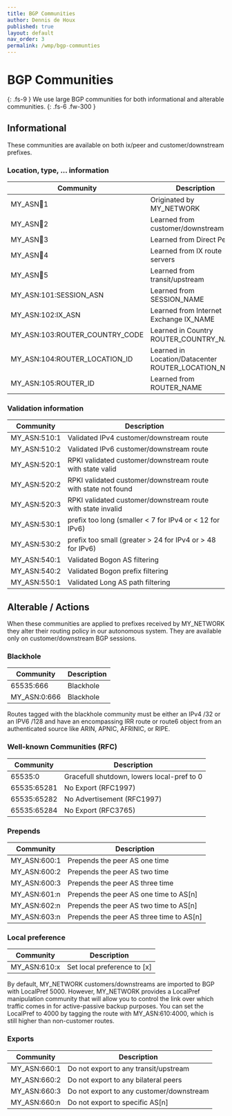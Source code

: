 ```yaml
---
title: BGP Communities
author: Dennis de Houx
published: true
layout: default
nav_order: 3
permalink: /wmp/bgp-communties
---
```

# BGP Communities
{: .fs-9 }
We use large BGP communities for both informational and alterable communities.
{: .fs-6 .fw-300 }

## Informational

These communities are available on both ix/peer and customer/downstream prefixes.

### Location, type, ... information

| Community              | Description                        |
| ---------------------- | ---------------------------------- |
| MY_ASN:100:1    | Originated by MY_NETWORK    |
| MY_ASN:100:2    | Learned from customer/downstream   |
| MY_ASN:100:3    | Learned from Direct Peer           |
| MY_ASN:100:4    | Learned from IX route servers      |
| MY_ASN:100:5    | Learned from transit/upstream      |
| MY_ASN:101:SESSION_ASN | Learned from SESSION_NAME |
| MY_ASN:102:IX_ASN | Learned from Internet Exchange IX_NAME |
| MY_ASN:103:ROUTER_COUNTRY_CODE | Learned in Country ROUTER_COUNTRY_NAME |
| MY_ASN:104:ROUTER_LOCATION_ID | Learned in Location/Datacenter ROUTER_LOCATION_NAME |
| MY_ASN:105:ROUTER_ID | Learned from ROUTER_NAME |

### Validation information

| Community           | Description                                    |
| ------------------- | ---------------------------------------------- |
| MY_ASN:510:1 | Validated IPv4 customer/downstream route       |
| MY_ASN:510:2 | Validated IPv6 customer/downstream route       |
| MY_ASN:520:1 | RPKI validated customer/downstream route with state valid |
| MY_ASN:520:2 | RPKI validated customer/downstream route with state not found |
| MY_ASN:520:3 | RPKI validated customer/downstream route with state invalid |
| MY_ASN:530:1 | prefix too long (smaller < 7 for IPv4 or < 12 for IPv6) |
| MY_ASN:530:2 | prefix too small (greater > 24 for IPv4 or > 48 for IPv6) |
| MY_ASN:540:1 | Validated Bogon AS filtering                   |
| MY_ASN:540:2 | Validated Bogon prefix filtering               |
| MY_ASN:550:1 | Validated Long AS path filtering               |


## Alterable / Actions

When these communities are applied to prefixes received by MY_NETWORK they alter their routing policy in our autonomous system. They are available only on customer/downstream BGP sessions.

### Blackhole

| Community              | Description                        |
| ---------------------- | ---------------------------------- |
| 65535:666              | Blackhole                          |
| MY_ASN:0:666    | Blackhole                          |

Routes tagged with the blackhole community must be either an IPv4 /32 or an IPV6 /128 and have an encompassing IRR route or route6 object from an authenticated source like ARIN, APNIC, AFRINIC, or RIPE.

### Well-known Communities (RFC)

| Community              | Description                                |
| ---------------------- | ------------------------------------------ |
| 65535:0                | Gracefull shutdown, lowers local-pref to 0 |
| 65535:65281            | No Export (RFC1997)                        |
| 65535:65282            | No Advertisement (RFC1997)                 |
| 65535:65284            | No Export (RFC3765)                        |

### Prepends

| Community              | Description                              |
| ---------------------- | ---------------------------------------- |
| MY_ASN:600:1    | Prepends the peer AS one time            |
| MY_ASN:600:2    | Prepends the peer AS two time            |
| MY_ASN:600:3    | Prepends the peer AS three time          |
| MY_ASN:601:n    | Prepends the peer AS one time to AS[n]   |
| MY_ASN:602:n    | Prepends the peer AS two time to AS[n]   |
| MY_ASN:603:n    | Prepends the peer AS three time to AS[n] |

### Local preference

| Community              | Description                              |
| ---------------------- | ---------------------------------------- |
| MY_ASN:610:x    | Set local preference to [x]              |

By default, MY_NETWORK customers/downstreams are imported to BGP with LocalPref 5000. However, MY_NETWORK provides a LocalPref manipulation community that will allow you to control the link over which traffic comes in for active-passive backup purposes. You can set the LocalPref to 4000 by tagging the route with MY_ASN:610:4000, which is still higher than non-customer routes.

### Exports

| Community              | Description                                 |
| ---------------------- | ------------------------------------------- |
| MY_ASN:660:1    | Do not export to any transit/upstream       |
| MY_ASN:660:2    | Do not export to any bilateral peers        |
| MY_ASN:660:3    | Do not export to any customer/downstream    |
| MY_ASN:660:n    | Do not export to specific AS[n]             |
